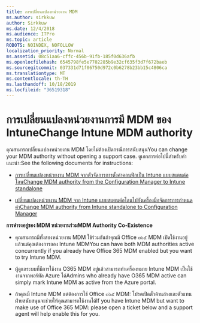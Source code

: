 ```yaml
---
title: การเปลี่ยนแปลงหน่วยงาน MDM
ms.author: sirkkuw
author: Sirkkuw
ms.date: 12/4/2018
ms.audience: ITPro
ms.topic: article
ROBOTS: NOINDEX, NOFOLLOW
localization_priority: Normal
ms.assetid: 08c51aa6-cffc-456b-91fb-185f0d636afb
ms.openlocfilehash: 6545798fe5e7702285b9e32cf635f3d7f672baeb
ms.sourcegitcommit: 037331d71f06750d972c0b6278b23bb15c4806ca
ms.translationtype: MT
ms.contentlocale: th-TH
ms.lasthandoff: 10/18/2019
ms.locfileid: "36519318"
---
```

# <a name="change-intune-mdm-authority"></a><span data-ttu-id="a2972-102">การเปลี่ยนแปลงหน่วยงานการมี MDM ของ Intune</span><span class="sxs-lookup"><span data-stu-id="a2972-102">Change Intune MDM authority</span></span>

<span data-ttu-id="a2972-103">คุณสามารถเปลี่ยนแปลงหน่วยงาน MDM โดยไม่ต้องเปิดกรณีการสนับสนุน</span><span class="sxs-lookup"><span data-stu-id="a2972-103">You can change your MDM authority without opening a support case.</span></span> <span data-ttu-id="a2972-104">ดูเอกสารต่อไปนี้สำหรับคำแนะนำ:</span><span class="sxs-lookup"><span data-stu-id="a2972-104">See the following documents for instructions:</span></span>
  
- [<span data-ttu-id="a2972-105">การเปลี่ยนแปลงหน่วยงาน MDM จากตัวจัดการการตั้งค่าคอนฟิกเป็น Intune แบบสแตนด์อโลน</span><span class="sxs-lookup"><span data-stu-id="a2972-105">Change MDM authority from the Configuration Manager to Intune standalone</span></span>](https://docs.microsoft.com/sccm/mdm/deploy-use/migrate-change-mdm-authority)
    
- [<span data-ttu-id="a2972-106">เปลี่ยนแปลงหน่วยงาน MDM จาก Intune แบบสแตนด์อโลนไปยังเครื่องมือจัดการการกำหนดค่า</span><span class="sxs-lookup"><span data-stu-id="a2972-106">Change MDM authority from Intune standalone to Configuration Manager</span></span>](https://docs.microsoft.com/sccm/mdm/deploy-use/change-mdm-authority)
    
 <span data-ttu-id="a2972-107">**การดำรงอยู่ของ MDM หน่วยงานร่วม**</span><span class="sxs-lookup"><span data-stu-id="a2972-107">**MDM Authority Co-Existence**</span></span>
  
- <span data-ttu-id="a2972-108">คุณสามารถมีทั้งสองหน่วยงาน MDM ใช้ร่วมกันถ้าคุณมี Office ๓๖๕ MDM เปิดใช้งานอยู่แล้วแต่คุณต้องการลอง Intune MDM</span><span class="sxs-lookup"><span data-stu-id="a2972-108">You can have both MDM authorities active concurrently if you already have Office 365 MDM enabled but you want to try Intune MDM.</span></span>
    
- <span data-ttu-id="a2972-109">ผู้ดูแลระบบที่มีการใช้งาน O365 MDM อยู่แล้วสามารถทำเครื่องหมาย Intune MDM เป็นใช้งานจากพอร์ทัล Azure ได้</span><span class="sxs-lookup"><span data-stu-id="a2972-109">Admins who already have O365 MDM active can simply mark Intune MDM as active from the Azure portal.</span></span>
    
- <span data-ttu-id="a2972-110">ถ้าคุณมี Intune MDM แต่ต้องการใช้ Office ๓๖๕ MDM: โปรดเปิดตั๋วด้านล่างและตัวแทนฝ่ายสนับสนุนจะช่วยให้คุณสามารถใช้งานได้</span><span class="sxs-lookup"><span data-stu-id="a2972-110">If you have Intune MDM but want to make use of Office 365 MDM: please open a ticket below and a support agent will help enable this for you.</span></span>
    


